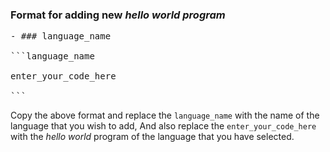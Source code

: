 ### Format for adding new _hello world program_
<pre>
- ### language_name

```language_name

enter_your_code_here

```
</pre>

Copy the above format and replace the `language_name` with the name of the language that you wish to add,
And also replace the `enter_your_code_here` with the _hello world_ program of the language that you have selected.
